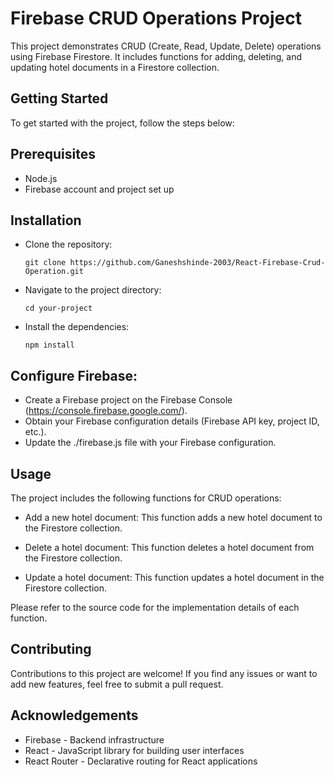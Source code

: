 # Firebase CRUD Operations Project
This project demonstrates CRUD (Create, Read, Update, Delete) operations using Firebase Firestore. It includes functions for adding, deleting, and updating hotel documents in a Firestore collection.

## Getting Started
To get started with the project, follow the steps below:

## Prerequisites
- Node.js 
- Firebase account and project set up
## Installation
- Clone the repository:

      git clone https://github.com/Ganeshshinde-2003/React-Firebase-Crud-Operation.git
  
- Navigate to the project directory:

      cd your-project
  
- Install the dependencies:

      npm install
  
## Configure Firebase:

- Create a Firebase project on the Firebase Console (https://console.firebase.google.com/).
- Obtain your Firebase configuration details (Firebase API key, project ID, etc.).
- Update the ./firebase.js file with your Firebase configuration.

## Usage
The project includes the following functions for CRUD operations:

- Add a new hotel document: This function adds a new hotel document to the Firestore collection.

- Delete a hotel document: This function deletes a hotel document from the Firestore collection.

- Update a hotel document: This function updates a hotel document in the Firestore collection.

Please refer to the source code for the implementation details of each function.

## Contributing
Contributions to this project are welcome! If you find any issues or want to add new features, feel free to submit a pull request.

## Acknowledgements
- Firebase - Backend infrastructure
- React - JavaScript library for building user interfaces
- React Router - Declarative routing for React applications
